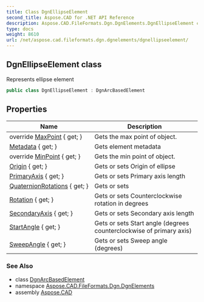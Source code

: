 ```yaml
---
title: Class DgnEllipseElement
second_title: Aspose.CAD for .NET API Reference
description: Aspose.CAD.FileFormats.Dgn.DgnElements.DgnEllipseElement class. Represents ellipse element
type: docs
weight: 8610
url: /net/aspose.cad.fileformats.dgn.dgnelements/dgnellipseelement/
---
```

## DgnEllipseElement class

Represents ellipse element

```csharp
public class DgnEllipseElement : DgnArcBasedElement
```

## Properties

| Name | Description |
| --- | --- |
| override [MaxPoint](../../aspose.cad.fileformats.dgn.dgnelements/dgnarcbasedelement/maxpoint/) { get; } | Gets the max point of object. |
| [Metadata](../../aspose.cad.fileformats.dgn.dgnelements/dgnelement/metadata/) { get; } | Gets element metadata |
| override [MinPoint](../../aspose.cad.fileformats.dgn.dgnelements/dgnarcbasedelement/minpoint/) { get; } | Gets the min point of object. |
| [Origin](../../aspose.cad.fileformats.dgn.dgnelements/dgnarcbasedelement/origin/) { get; } | Gets or sets Origin of ellipse |
| [PrimaryAxis](../../aspose.cad.fileformats.dgn.dgnelements/dgnarcbasedelement/primaryaxis/) { get; } | Gets or sets Primary axis length |
| [QuaternionRotations](../../aspose.cad.fileformats.dgn.dgnelements/dgndrawingelementbasequaternion/quaternionrotations/) { get; } | Gets or sets |
| [Rotation](../../aspose.cad.fileformats.dgn.dgnelements/dgnarcbasedelement/rotation/) { get; } | Gets or sets Counterclockwise rotation in degrees |
| [SecondaryAxis](../../aspose.cad.fileformats.dgn.dgnelements/dgnarcbasedelement/secondaryaxis/) { get; } | Gets or sets Secondary axis length |
| [StartAngle](../../aspose.cad.fileformats.dgn.dgnelements/dgnarcbasedelement/startangle/) { get; } | Gets or sets Start angle (degrees counterclockwise of primary axis) |
| [SweepAngle](../../aspose.cad.fileformats.dgn.dgnelements/dgnarcbasedelement/sweepangle/) { get; } | Gets or sets Sweep angle (degrees) |

### See Also

* class [DgnArcBasedElement](../dgnarcbasedelement/)
* namespace [Aspose.CAD.FileFormats.Dgn.DgnElements](../../aspose.cad.fileformats.dgn.dgnelements/)
* assembly [Aspose.CAD](../../)


